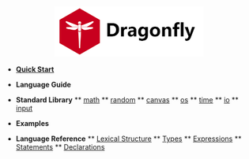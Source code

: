 <center><a href="/"><img alt="Qries" src="https://raw.githubusercontent.com/Asixa/Dragonfly-docs/master/misc/images/banner.png"width="60%"></a></center>

* [**Quick Start**](en-us/)

* **Language Guide**
* **Standard Library**
** [math](en-us/std/)
** [random](en-us/std/)
** [canvas](en-us/std/)
** [os](en-us/std/)
** [time](en-us/std/)
** [io](en-us/std/)
** [input](en-us/std/)

* **Examples**
* **Language Reference**
** [Lexical Structure](en-us/lexical)
** [Types](en-us/types)
** [Expressions](en-us/expressions)
** [Statements](en-us/statements)
** [Declarations](en-us/declarations)
